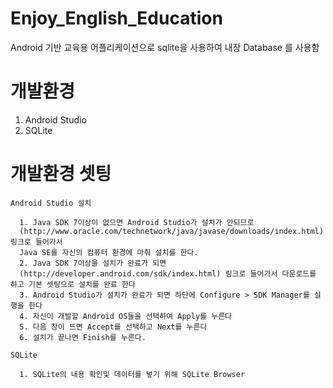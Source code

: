# Enjoy_English_Education
Android 기반 교육용 어플리케이션으로 sqlite을 사용하여 내장 Database 를 사용함

# 개발환경
  1. Android Studio
  2. SQLite
  
# 개발환경 셋팅
    Android Studio 설치
    
      1. Java SDK 7이상이 없으면 Android Studio가 설치가 안되므로 
      (http://www.oracle.com/technetwork/java/javase/downloads/index.html) 링크로 들어가서 
      Java SE를 자신의 컴퓨터 환경에 마춰 설치를 한다.
      2. Java SDK 7이상을 설치가 완료가 되면 
      (http://developer.android.com/sdk/index.html) 링크로 들어가서 다운로드를 하고 기본 셋팅으로 설치를 완료 한다
      3. Android Studio가 설치가 완료가 되면 하단에 Configure > SDK Manager를 실행을 한다
      4. 자신이 개발할 Android OS들을 선택하여 Apply를 누른다
      5. 다음 창이 뜨면 Accept를 선택하고 Next를 누른다
      6. 설치가 끝나면 Finish를 누른다.
      
    SQLite
    
      1. SQLite의 내용 확인및 데이터를 넣기 위해 SQLite Browser 
#
